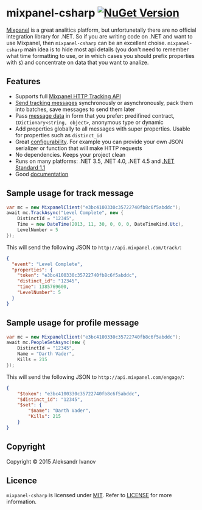 # mixpanel-csharp [![NuGet Version](http://img.shields.io/nuget/v/mixpanel-csharp.svg?style=flat)](https://www.nuget.org/packages/mixpanel-csharp/)
[Mixpanel](https://mixpanel.com/) is a great analitics platform, but unfortunetally there are no official integration library for .NET. So if you are writing code on .NET and want to use Mixpanel, then ```mixpanel-csharp``` can be an excellent choise. ```mixpanel-csharp``` main idea is to hide most api details (you don't need to remember what time formatting to use, or in which cases you should prefix properties with ```$```) and concentrate on data that you want to analize.

## Features
- Supports full [Mixpanel HTTP Tracking API](https://mixpanel.com/help/reference/http)
- [Send tracking messages](https://github.com/eealeivan/mixpanel-csharp/wiki/Sending-messages) synchronously or asynchronously, pack them into batches, save messages to send them later
- Pass [message data](https://github.com/eealeivan/mixpanel-csharp/wiki/Message-data) in form that you prefer: predifined contract,  `IDictionary<string, object>`, anonymous type or dynamic
- Add properties globally to all messages with super properties. Usable for properties such as `distinct_id`
- Great [configurability](https://github.com/eealeivan/mixpanel-csharp/wiki/Configuration). For example you can provide your own JSON serializer or function that will make HTTP requests
- No dependencies. Keeps your project clean
- Runs on many platforms: .NET 3.5, .NET 4.0, .NET 4.5 and [.NET Standard 1.1](https://docs.microsoft.com/en-us/dotnet/standard/net-standard)
- Good [documentation](https://github.com/eealeivan/mixpanel-csharp/wiki)

## Sample usage for track message
```csharp
var mc = new MixpanelClient("e3bc4100330c35722740fb8c6f5abddc");
await mc.TrackAsync("Level Complete", new {
    DistinctId = "12345",
    Time = new DateTime(2013, 11, 30, 0, 0, 0, DateTimeKind.Utc),
    LevelNumber = 5
});
```
This will send the following JSON to `http://api.mixpanel.com/track/`:
```json
{
  "event": "Level Complete",
  "properties": {
    "token": "e3bc4100330c35722740fb8c6f5abddc",
    "distinct_id": "12345",
    "time": 1385769600,
    "LevelNumber": 5
  }
}
```

## Sample usage for profile message
```csharp
var mc = new MixpanelClient("e3bc4100330c35722740fb8c6f5abddc");
await mc.PeopleSetAsync(new {
    DistinctId = "12345",   
    Name = "Darth Vader",    
    Kills = 215
});
```
This will send the following JSON to `http://api.mixpanel.com/engage/`:
```json
{
    "$token": "e3bc4100330c35722740fb8c6f5abddc",
    "$distinct_id": "12345",    
    "$set": {       
        "$name": "Darth Vader",      
        "Kills": 215
    }
}
```

## Copyright
Copyright © 2015 Aleksandr Ivanov

## Licence
```mixpanel-csharp``` is licensed under [MIT](http://www.opensource.org/licenses/mit-license.php). Refer to [LICENSE](https://github.com/eealeivan/mixpanel-csharp/blob/master/LICENSE) for more information.

